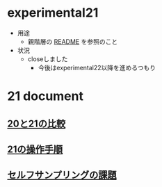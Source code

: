 # experimental21
- 用途
    - 親階層の [README](../README.md) を参照のこと
- 状況
    - closeしました
        - 今後はexperimental22以降を進めるつもり

# 21 document
## [20と21の比較](doc/20と21の比較.md)
## [21の操作手順](doc/USAGE.md)
## [セルフサンプリングの課題](doc/課題_セルフサンプリング.md)
